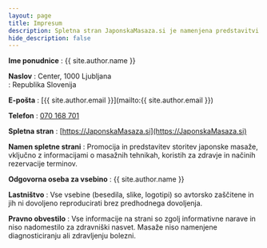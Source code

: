 ```yaml
---
layout: page
title: Impresum
description: Spletna stran JaponskaMasaza.si je namenjena predstavitvi tradicionalne japonske masaže v Ljubljani. Vse informacije so objavljene z namenom obveščanja obiskovalcev in potencialnih strank o storitvah, lokaciji in možnostih rezervacije masaž.
hide_description: false
---
```


**Ime ponudnice**
: {{ site.author.name }}

**Naslov**
: Center, 1000 Ljubljana  
: Republika Slovenija

**E-pošta**
: [{{ site.author.email }}](mailto:{{ site.author.email }})

**Telefon**
: [070 168 701](tel:+38670168701)

**Spletna stran**
: [https://JaponskaMasaza.si](https://JaponskaMasaza.si)

**Namen spletne strani**
: Promocija in predstavitev storitev japonske masaže, vključno z informacijami o masažnih tehnikah, koristih za zdravje in načinih rezervacije terminov.

**Odgovorna oseba za vsebino**
: {{ site.author.name }}

**Lastništvo**
: Vse vsebine (besedila, slike, logotipi) so avtorsko zaščitene in jih ni dovoljeno reproducirati brez predhodnega dovoljenja.

**Pravno obvestilo**
: Vse informacije na strani so zgolj informativne narave in niso nadomestilo za zdravniški nasvet. Masaže niso namenjene diagnosticiranju ali zdravljenju bolezni.
